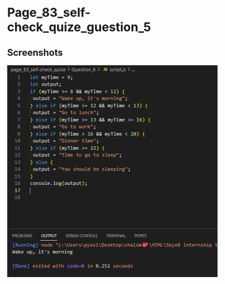 # Page_83_self-check_quize_guestion_5

## Screenshots

![code_and_output_Question_5](Sreenshots/code_and_output.png)